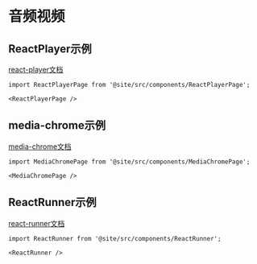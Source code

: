 # 音频视频

## ReactPlayer示例
[react-player文档](https://www.npmjs.com/package/react-player)

```mdx-code-block
import ReactPlayerPage from '@site/src/components/ReactPlayerPage';

<ReactPlayerPage />
```

## media-chrome示例
[media-chrome文档](https://www.media-chrome.org/docs/en/get-started)

```mdx-code-block
import MediaChromePage from '@site/src/components/MediaChromePage';

<MediaChromePage />
```

## ReactRunner示例
[react-runner文档](https://react-runner.vercel.app/)

```mdx-code-block
import ReactRunner from '@site/src/components/ReactRunner';

<ReactRunner />
```

